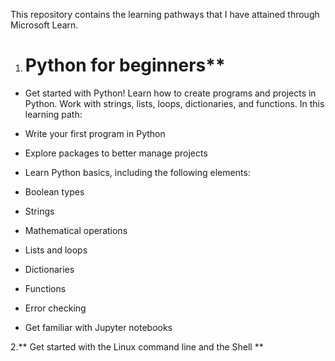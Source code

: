 This repository contains the learning pathways that I have attained through Microsoft Learn.

1. # Python for beginners**
- Get started with Python! Learn how to create programs and projects in Python. Work with strings, lists, loops, dictionaries, and functions. In this learning path:

- Write your first program in Python
- Explore packages to better manage projects
- Learn Python basics, including the following elements:
- Boolean types
- Strings
- Mathematical operations
- Lists and loops
- Dictionaries
- Functions
- Error checking
- Get familiar with Jupyter notebooks

2.** Get started with the Linux command line and the Shell  **
